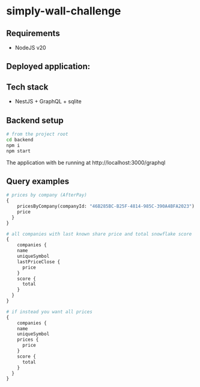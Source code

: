 # simply-wall-challenge
## Requirements
- NodeJS v20

## Deployed application:

## Tech stack
- NestJS + GraphQL + sqlite

## Backend setup
```bash
# from the project root
cd backend
npm i
npm start
```
The application with be running at http://localhost:3000/graphql

## Query examples
```graphql
# prices by company (AfterPay)
{
	pricesByCompany(companyId: "46B285BC-B25F-4814-985C-390A4BFA2023") {
    price
  }
}

# all companies with last known share price and total snowflake score
{
	companies {
    name
    uniqueSymbol
    lastPriceClose {
      price
    }
    score {
      total
    }
  }
}

# if instead you want all prices
{
	companies {
    name
    uniqueSymbol
    prices {
      price
    }
    score {
      total
    }
  }
}


```
